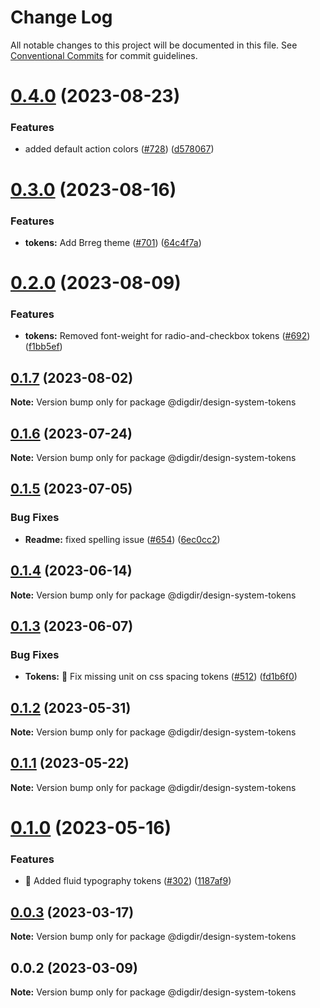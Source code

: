 # Change Log

All notable changes to this project will be documented in this file.
See [Conventional Commits](https://conventionalcommits.org) for commit guidelines.

# [0.4.0](https://github.com/digdir/designsystem/compare/@digdir/design-system-tokens@0.3.0...@digdir/design-system-tokens@0.4.0) (2023-08-23)

### Features

- added default action colors ([#728](https://github.com/digdir/designsystem/issues/728)) ([d578067](https://github.com/digdir/designsystem/commit/d578067bd0478044904896156ba3154685af58a1))

# [0.3.0](https://github.com/digdir/designsystem/compare/@digdir/design-system-tokens@0.2.0...@digdir/design-system-tokens@0.3.0) (2023-08-16)

### Features

- **tokens:** Add Brreg theme ([#701](https://github.com/digdir/designsystem/issues/701)) ([64c4f7a](https://github.com/digdir/designsystem/commit/64c4f7ad121ecbaaf881d1fd198645250ec5f8fd))

# [0.2.0](https://github.com/digdir/designsystem/compare/@digdir/design-system-tokens@0.1.7...@digdir/design-system-tokens@0.2.0) (2023-08-09)

### Features

- **tokens:** Removed font-weight for radio-and-checkbox tokens ([#692](https://github.com/digdir/designsystem/issues/692)) ([f1bb5ef](https://github.com/digdir/designsystem/commit/f1bb5ef09066a7d4bff348f4ce620fd86e203f08))

## [0.1.7](https://github.com/digdir/designsystem/compare/@digdir/design-system-tokens@0.1.6...@digdir/design-system-tokens@0.1.7) (2023-08-02)

**Note:** Version bump only for package @digdir/design-system-tokens

## [0.1.6](https://github.com/digdir/designsystem/compare/@digdir/design-system-tokens@0.1.5...@digdir/design-system-tokens@0.1.6) (2023-07-24)

**Note:** Version bump only for package @digdir/design-system-tokens

## [0.1.5](https://github.com/digdir/designsystem/compare/@digdir/design-system-tokens@0.1.4...@digdir/design-system-tokens@0.1.5) (2023-07-05)

### Bug Fixes

- **Readme:** fixed spelling issue ([#654](https://github.com/digdir/designsystem/issues/654)) ([6ec0cc2](https://github.com/digdir/designsystem/commit/6ec0cc2a2d2fc9c7cabd56eb2874a7e84c303029))

## [0.1.4](https://github.com/digdir/designsystem/compare/@digdir/design-system-tokens@0.1.3...@digdir/design-system-tokens@0.1.4) (2023-06-14)

**Note:** Version bump only for package @digdir/design-system-tokens

## [0.1.3](https://github.com/digdir/designsystem/compare/@digdir/design-system-tokens@0.1.2...@digdir/design-system-tokens@0.1.3) (2023-06-07)

### Bug Fixes

- **Tokens:** 🐛 Fix missing unit on css spacing tokens ([#512](https://github.com/digdir/designsystem/issues/512)) ([fd1b6f0](https://github.com/digdir/designsystem/commit/fd1b6f0279d050fbb0954b0d26c167b3ca93cd57))

## [0.1.2](https://github.com/digdir/designsystem/compare/@digdir/design-system-tokens@0.1.1...@digdir/design-system-tokens@0.1.2) (2023-05-31)

**Note:** Version bump only for package @digdir/design-system-tokens

## [0.1.1](https://github.com/digdir/designsystem/compare/@digdir/design-system-tokens@0.1.0...@digdir/design-system-tokens@0.1.1) (2023-05-22)

**Note:** Version bump only for package @digdir/design-system-tokens

# [0.1.0](https://github.com/digdir/designsystem/compare/@digdir/design-system-tokens@0.0.3...@digdir/design-system-tokens@0.1.0) (2023-05-16)

### Features

- :lipstick: Added fluid typography tokens ([#302](https://github.com/digdir/designsystem/issues/302)) ([1187af9](https://github.com/digdir/designsystem/commit/1187af9aaa3b936886696590f387a0f32bb44ba2))

## [0.0.3](https://github.com/digdir/designsystem/compare/@digdir/design-system-tokens@0.0.2...@digdir/design-system-tokens@0.0.3) (2023-03-17)

**Note:** Version bump only for package @digdir/design-system-tokens

## 0.0.2 (2023-03-09)

**Note:** Version bump only for package @digdir/design-system-tokens
